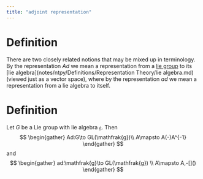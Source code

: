 ```yaml
---
title: "adjoint representation"
---
```


# Definition
There are two closely related notions that may be mixed up in terminology. By the representation $Ad$ we mean a representation from a [lie group]() to its [lie algebra](notes/ntpy/Definitions/Representation Theory/lie algebra.md) (viewed just as a vector space), where by the representation $ad$ we mean a representation from a lie algebra to itself.
# Definition
Let $G$ be a Lie group with lie algebra $\mathfrak{g}$. Then
$$
\begin{gather}
Ad:G\to GL(\mathfrak{g})\\
A\mapsto A(-)A^{-1}
\end{gather}
$$
and
$$
\begin{gather}
ad:\mathfrak{g}\to GL(\mathfrak{g}) \\
A\mapsto A,-[]()
\end{gather}
$$
